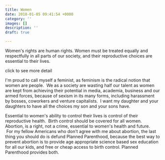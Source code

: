 ```yaml
---
title: Women
date: 2018-01-05 09:41:54 +0000
category: ''
images: []
description: ''
draft: true

---
```

Women's rights are human rights. Women must be treated equally and respectfully in all parts of our society, and their reproductive choices are essential to their lives.

click to see more detail

I'm proud to call myself a feminist, as feminism is the radical notion that women are people.  We as a society are wasting half our talent as women are kept from achieving their potential in media, academia, business and our armed forces, because of sexism in its many forms, including harassment by bosses, coworkers and venture capitalists.  I want my daughter and your daughters to have all the choices my son and your sons have.  

Essential to women's ability to control their lives is control of their reproductive health.  Birth control should be covered for all women.  Abortion, is a right, not a crime, essential to women's health and future.   For my fellow Americans who don't agree with me about abortion, the last thing you should do is defund Planned Parenthood, because the best way to prevent abortion is to provide age appropriate science based sex education for all our kids, and free or cheap access to birth control. Planned Parenthood provides both.